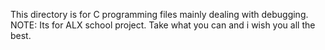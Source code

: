 
This directory is for C programming files mainly dealing with debugging.
NOTE: Its for ALX school project. Take what you can and i wish you all the best.
